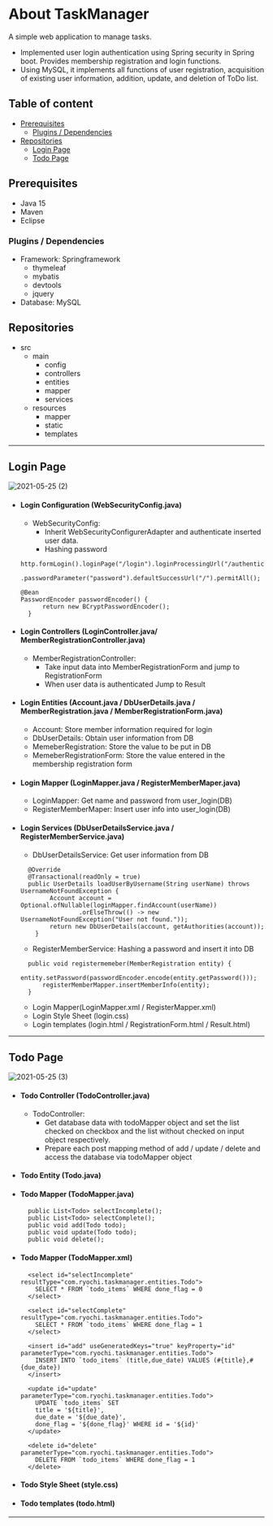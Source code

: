 # About TaskManager
A simple web application to manage tasks.

- Implemented user login authentication using Spring security in Spring boot. Provides membership registration and login functions.
- Using MySQL, it implements all functions of user registration, acquisition of existing user information, addition, update, and deletion of ToDo list. 

## Table of content
- [Prerequisites](#prerequisites)
  - [Plugins / Dependencies](#plugins-dependencies)
- [Repositories](#repositories)
  - [Login Page](#login-page)
  - [Todo Page](#todo-page)

<a id="prerequisites"></a>
## Prerequisites
- Java 15
- Maven
- Eclipse

<a id="plugins-dependencies"></a>
### Plugins / Dependencies
- Framework: Springframework
  - thymeleaf
  - mybatis
  - devtools
  - jquery
- Database: MySQL

<a id="repositories"></a>
## Repositories
- src
  - main
    - config
    - controllers
    - entities
    - mapper
    - services
  - resources
    - mapper
    - static
    - templates
---
<a id="login-page"></a>
## Login Page
![2021-05-25 (2)](https://user-images.githubusercontent.com/14501804/119484222-24cd1c80-bd99-11eb-8903-ae2d63438df0.png)
- #### Login Configuration (WebSecurityConfig.java)
	- WebSecurityConfig: 
		- Inherit WebSecurityConfigurerAdapter and authenticate inserted user data.
   		- Hashing password
  ~~~
  http.formLogin().loginPage("/login").loginProcessingUrl("/authenticate").usernameParameter("userName")
          .passwordParameter("password").defaultSuccessUrl("/").permitAll();
  ~~~
  ~~~ 
  @Bean 
  PasswordEncoder passwordEncoder() {
		return new BCryptPasswordEncoder();
	} 
  ~~~
- #### Login Controllers (LoginController.java/ MemberRegistrationController.java)
 	- MemberRegistrationController:
  		- Take input data into MemberRegistrationForm and jump to RegistrationForm
		- When user data is authenticated Jump to Result
- #### Login Entities (Account.java / DbUserDetails.java / MemberRegistration.java / MemberRegistrationForm.java)
	- Account: Store member information required for login 
	- DbUserDetails: Obtain user information from DB
	- MemeberRegistration: Store the value to be put in DB
	- MemeberRegistrationForm: Store the value entered in the membership registration form
- #### Login Mapper (LoginMapper.java / RegisterMemberMaper.java)
	- LoginMapper: Get name and password from user_login(DB)
	- RegisterMemberMaper: Insert user info into user_login(DB)
- #### Login Services (DbUserDetailsService.java / RegisterMemberService.java)
	- DbUserDetailsService: Get user information from DB
  ~~~
    @Override
    @Transactional(readOnly = true)
    public UserDetails loadUserByUsername(String userName) throws UsernameNotFoundException {
          Account account = Optional.ofNullable(loginMapper.findAccount(userName))
                  .orElseThrow(() -> new UsernameNotFoundException("User not found."));
          return new DbUserDetails(account, getAuthorities(account));
      }
  ~~~
	- RegisterMemberService: Hashing a password and insert it into DB
  ~~~
    public void registermemeber(MemberRegistration entity) {
    	entity.setPassword(passwordEncoder.encode(entity.getPassword()));
    	registerMemberMapper.insertMemberInfo(entity);
    }
  ~~~
	- Login Mapper(LoginMapper.xml / RegisterMapper.xml)
	- Login Style Sheet (login.css)
	- Login templates (login.html / RegistrationForm.html / Result.html)
---

<a id="todo-page"></a>
## Todo Page
![2021-05-25 (3)](https://user-images.githubusercontent.com/14501804/119488577-103f5300-bd9e-11eb-99bd-6f9fb4919bbf.png)
- #### Todo Controller (TodoController.java)
	- TodoController: 
		- Get database data with todoMapper object and set the list checked on checkbox and the list without checked on input object respectively. 
		- Prepare each post mapping method of add / update / delete and access the database via todoMapper object
- #### Todo Entity (Todo.java)
- #### Todo Mapper (TodoMapper.java)
    ~~~
      public List<Todo> selectIncomplete();
      public List<Todo> selectComplete();
      public void add(Todo todo);
      public void update(Todo todo);
      public void delete();
    ~~~
- #### Todo Mapper (TodoMapper.xml)
    ~~~
      <select id="selectIncomplete" resultType="com.ryochi.taskmanager.entities.Todo">
		SELECT * FROM `todo_items` WHERE done_flag = 0
      </select>
	
      <select id="selectComplete" resultType="com.ryochi.taskmanager.entities.Todo">
		SELECT * FROM `todo_items` WHERE done_flag = 1
      </select>
	
      <insert id="add" useGeneratedKeys="true" keyProperty="id" parameterType="com.ryochi.taskmanager.entities.Todo">
		INSERT INTO `todo_items` (title,due_date) VALUES (#{title},#{due_date})
      </insert>
	
      <update id="update" parameterType="com.ryochi.taskmanager.entities.Todo">
		UPDATE `todo_items` SET 
		title = '${title}',
		due_date = '${due_date}',
		done_flag = '${done_flag}' WHERE id = '${id}'
      </update>
	
      <delete id="delete" parameterType="com.ryochi.taskmanager.entities.Todo">
		DELETE FROM `todo_items` WHERE done_flag = 1
      </delete>
    ~~~
- #### Todo Style Sheet (style.css)
- #### Todo templates (todo.html)
---
